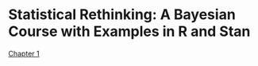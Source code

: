 # Statistical Rethinking: A Bayesian Course with Examples in R and Stan

[Chapter 1](ch1_The-Golem-of-Prague.html)
